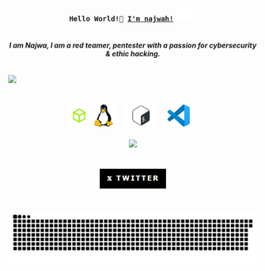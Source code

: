 
<!-- Profile -->
  <p align="center">
    <samp>
      <b>
        Hello World!👋 <a href="https://najw4h.github.io/najw4h/" target="_blank">I'm najwah!<a></h1>
        <img src="./img/constellation.gif" width="30px" alt="Git"/>&nbsp;<i>
      <br> 

<br>
 <h4 align="center">I am Najwa, I am a red teamer, pentester with a passion for cybersecurity & ethic hacking.</h4>
</b>
<br>
 <img src="https://readme-typing-svg.herokuapp.com?font=Iosevka&weight=300&size=16&pause=1000&color=F710DF&width=400&lines=I+do+it+for+the+stars.">
   
 ###

<br clear="both">

<div align="center">
  <img src="./img/htbSinFondo.png" height="45" alt="hack the box logo" />
  <img src="./img/linux_logo_icon_168243.webp" height="45" alt="linux logo" />
  <img width="12" />
  <img src="./img/bash.png" height="45" alt="bash logo"  />
  <img width="12" />
  <img src="./img/Visual_Studio_Code_1.35_icon.svg.png" height="45" alt="visual logo"  />
  <img width="12" />
</div>

###

<div align="center">
    <img height="300" src="./img/8d3793707fde5d7dd2f43e232d26547d.gif"  />
  </div>

###

<br clear="both">

<div align="center">
  <a href="" target="_blank">
  <a href="https://x.com/sickqrlz" target="_blank">
  <img src="./img/twitterpanel.png" height="40" alt="twitter logo"  />
  </a>
</div>

###

<br clear="both">

<img src="./img/snake.svg" alt="Snake animation" />

###
